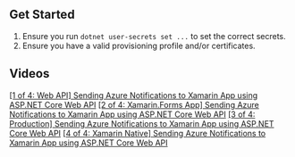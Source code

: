 ## Get Started
1. Ensure you run `dotnet user-secrets set ...` to set the correct secrets.
2. Ensure you have a valid provisioning profile and/or certificates.
## Videos
[[1 of 4: Web API] Sending Azure Notifications to Xamarin App using ASP.NET Core Web API](https://youtu.be/fRPWxheNufQ)
[[2 of 4: Xamarin.Forms App] Sending Azure Notifications to Xamarin App using ASP.NET Core Web API](https://youtu.be/OTQ1tzGfZ0o)
[[3 of 4: Production] Sending Azure Notifications to Xamarin App using ASP.NET Core Web API](https://youtu.be/jSqWYNiRcmU)
[[4 of 4: Xamarin Native] Sending Azure Notifications to Xamarin App using ASP.NET Core Web API](https://youtu.be/PrQt8OJIgZA)
